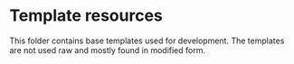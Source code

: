 # Template resources

This folder contains base templates used for development. The templates are not used raw and mostly found in modified form.
